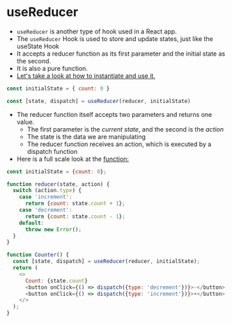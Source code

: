 # useReducer

- `useReducer` is another type of hook used in a React app.
- The `useReducer` Hook is used to store and update states, just like the useState Hook 
- It accepts a reducer function as its first parameter and the initial state as the second.
- It is also a pure function.
- [Let's take a look at how to instantiate and use it.](https://blog.logrocket.com/react-usereducer-hook-ultimate-guide/)

```js
const initialState = { count: 0 }

const [state, dispatch] = useReducer(reducer, initialState)
```

- The reducer function itself accepts two parameters and returns one value.
  - The first parameter is the *current state*, and the second is the *action*
  - The state is the data we are manipulating
  - The reducer function receives an action, which is executed by a dispatch function
- Here is a full scale look at the [function:](https://reactjs.org/docs/hooks-reference.html#usereducer)

```js
const initialState = {count: 0};

function reducer(state, action) {
  switch (action.type) {
    case 'increment':
      return {count: state.count + 1};
    case 'decrement':
      return {count: state.count - 1};
    default:
      throw new Error();
  }
}

function Counter() {
  const [state, dispatch] = useReducer(reducer, initialState);
  return (
    <>
      Count: {state.count}
      <button onClick={() => dispatch({type: 'decrement'})}>-</button>
      <button onClick={() => dispatch({type: 'increment'})}>+</button>
    </>
  );
}
```
